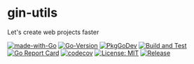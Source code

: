 # gin-utils

Let's create web projects faster

[![made-with-Go](https://img.shields.io/badge/Made%20with-Go-1f425f.svg)](http://golang.org)
[![Go-Version](https://img.shields.io/github/go-mod/go-version/gomods/athens.svg)](https://github.com/sillyhatxu/gin-utils)
[![PkgGoDev](https://pkg.go.dev/badge/github.com/sillyhatxu/gin-utils)](https://pkg.go.dev/github.com/sillyhatxu/gin-utils)
[![Build and Test](https://github.com/sillyhatxu/gin-utils/workflows/Build%20and%20Test/badge.svg?branch=master&event=push)](https://github.com/sillyhatxu/gin-utils/actions)
[![Go Report Card](https://goreportcard.com/badge/github.com/sillyhatxu/gin-utils)](https://goreportcard.com/report/github.com/sillyhatxu/gin-utils)
[![codecov](https://codecov.io/gh/sillyhatxu/gin-utils/branch/master/graph/badge.svg)](https://codecov.io/gh/sillyhatxu/gin-utils)
[![License: MIT](https://img.shields.io/badge/License-MIT-blue.svg)](https://choosealicense.com/licenses/mit/)
[![Release](https://img.shields.io/github/release/sillyhatxu/gin-utils.svg?style=flat-square)](https://github.com/sillyhatxu/gin-utils/releases)
